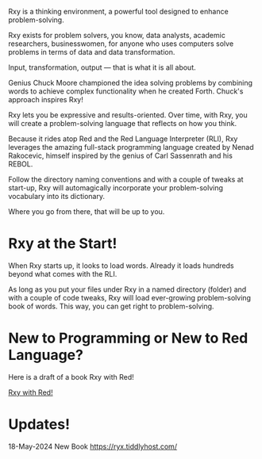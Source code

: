 Rxy is a thinking environment, a powerful tool designed to enhance problem-solving. 

Rxy exists for problem solvers, you know, data analysts, academic researchers, businesswomen, for anyone who uses computers solve problems in terms of data and data transformation. 

Input, transformation, output — that is what it is all about. 

Genius Chuck Moore championed the idea solving problems by combining words to achieve complex functionality when he created Forth. Chuck's approach inspires Rxy!

Rxy lets you be expressive and results-oriented.  Over time, with Rxy, you will create a problem-solving language that reflects on how you think. 

Because it rides atop Red and the Red Language Interpreter (RLI), Rxy leverages the amazing full-stack programming language created by Nenad Rakocevic, himself inspired by the genius of Carl Sassenrath and his REBOL.

Follow the directory naming conventions and with a couple of tweaks at start-up, Rxy will automagically incorporate your problem-solving vocabulary into its dictionary. 

Where you go from there, that will be up to you. 

# Rxy at the Start!

When Rxy starts up, it looks to load words. Already it loads hundreds beyond what comes with the RLI. 

As long as you put your files under Rxy in a named directory (folder) and with a couple of code tweaks, Rxy will load ever-growing problem-solving book of words. This way, you can get right to problem-solving. 

# New to Programming or New to Red Language?

Here is a draft of a book Rxy with Red!

[Rxy with Red!](https://ryx.tiddlyhost.com/)

# Updates!

18-May-2024 New Book https://ryx.tiddlyhost.com/